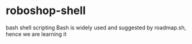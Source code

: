 # roboshop-shell

bash shell scripting
Bash is widely used and suggested by roadmap.sh, hence we are learning it